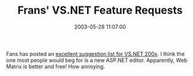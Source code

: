 ﻿---
layout: post
title: "Frans' VS.NET Feature Requests"
comments: false
date: 2003-05-28 11:07:00
categories:
 - Technology
subtext-id: 40888aaa-e9ae-489e-b6e3-d4545cb89454
alias: /blog/Frans-VSNET-Feature-Requests.aspx
---


Fans has posted an [excellent suggestion list for VS.NET 200x](http://dotnetweblogs.com/fbouma/posts/7670.aspx). I think the one most people would beg for is a new ASP.NET editor. Apparently, Web Matrix is better and free! How annoying. 
